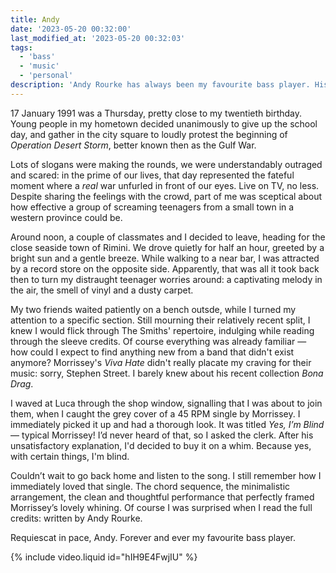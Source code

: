 ```yaml
---
title: Andy
date: '2023-05-20 00:32:00'
last_modified_at: '2023-05-20 00:32:03'
tags:
  - 'bass'
  - 'music'
  - 'personal'
description: 'Andy Rourke has always been my favourite bass player. His untimely death today is a hard kick in the guts. Among many memories connected to his music, here’s an old one.'
---
```

17 January 1991 was a Thursday, pretty close to my twentieth birthday. Young people in my hometown decided unanimously to give up the school day, and gather in the city square to loudly protest the beginning of _Operation Desert Storm_, better known then as the Gulf War.

Lots of slogans were making the rounds, we were understandably outraged and scared: in the prime of our lives, that day represented the fateful moment where a _real_ war unfurled in front of our eyes. Live on TV, no less. Despite sharing the feelings with the crowd, part of me was sceptical about how effective a group of screaming teenagers from a small town in a western province could be.

Around noon, a couple of classmates and I decided to leave, heading for the close seaside town of Rimini. We drove quietly for half an hour, greeted by a bright sun and a gentle breeze. While walking to a near bar, I was attracted by a record store on the opposite side. Apparently, that was all it took back then to turn my distraught teenager worries around: a captivating melody in the air, the smell of vinyl and a dusty carpet.

My two friends waited patiently on a bench outsde, while I turned my attention to a specific section. Still mourning their relatively recent split, I knew I would flick through The Smiths' repertoire, indulging while reading through the sleeve credits. Of course everything was already familiar — how could I expect to find anything new from a band that didn't exist anymore? Morrissey's _Viva Hate_ didn't really placate my craving for their music: sorry, Stephen Street. I barely knew about his recent collection _Bona Drag_.

I waved at Luca through the shop window, signalling that I was about to join them, when I caught the grey cover of a 45 RPM single by Morrissey. I immediately picked it up and had a thorough look. It was titled _Yes, I’m Blind_ — typical Morrissey! I’d never heard of that, so I asked the clerk. After his unsatisfactory explanation, I'd decided to buy it on a whim. Because yes, with certain things, I'm blind.

Couldn’t wait to go back home and listen to the song. I still remember how I immediately loved that single. The chord sequence, the minimalistic arrangement, the clean and thoughtful performance that perfectly framed Morrissey’s lovely whining. Of course I was surprised when I read the full credits: written by Andy Rourke.

Requiescat in pace, Andy. Forever and ever my favourite bass player.

{% include video.liquid id="hIH9E4FwjIU" %}